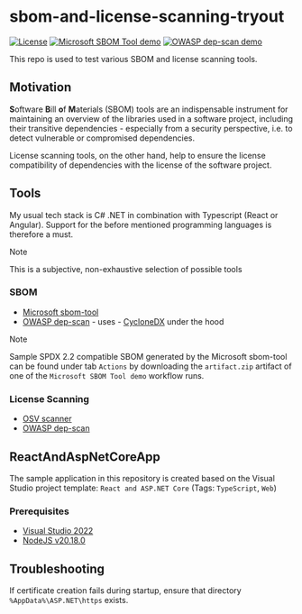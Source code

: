 # sbom-and-license-scanning-tryout

[![License](https://img.shields.io/badge/license-Apache%20License%202.0-blue.svg)](https://github.com/rufer7/sbom-and-license-scanning-tryout/blob/main/LICENSE)
[![Microsoft SBOM Tool demo](https://github.com/rufer7/sbom-and-license-scanning-tryout/actions/workflows/msft-sbom-tool.yml/badge.svg)](https://github.com/rufer7/sbom-and-license-scanning-tryout/actions/workflows/msft-sbom-tool.yml)
[![OWASP dep-scan demo](https://github.com/rufer7/sbom-and-license-scanning-tryout/actions/workflows/owasp-dep-scan.yml/badge.svg)](https://github.com/rufer7/sbom-and-license-scanning-tryout/actions/workflows/owasp-dep-scan.yml)

This repo is used to test various SBOM and license scanning tools.

## Motivation

**S**oftware **B**ill **o**f **M**aterials (SBOM) tools are an indispensable instrument for maintaining an overview of the libraries used in a software project, including their transitive dependencies - especially from a security perspective, i.e. to detect vulnerable or compromised dependencies.

License scanning tools, on the other hand, help to ensure the license compatibility of dependencies with the license of the software project.

## Tools

My usual tech stack is C# .NET in combination with Typescript (React or Angular). Support for the before mentioned programming languages is therefore a must.

> [!NOTE]  
> This is a subjective, non-exhaustive selection of possible tools

### SBOM

- [Microsoft sbom-tool](https://github.com/microsoft/sbom-tool)
- [OWASP dep-scan](https://owasp.org/www-project-dep-scan/) - uses - [CycloneDX](https://cyclonedx.org/) under the hood

> [!NOTE]
> Sample SPDX 2.2 compatible SBOM generated by the Microsoft sbom-tool can be found under tab `Actions` by downloading the `artifact.zip` artifact of one of the `Microsoft SBOM Tool demo` workflow runs.

### License Scanning

- [OSV scanner](https://google.github.io/osv-scanner/experimental/license-scanning/)
- [OWASP dep-scan](https://owasp.org/www-project-dep-scan/)

## ReactAndAspNetCoreApp

The sample application in this repository is created based on the Visual Studio project template: `React and ASP.NET Core` (Tags: `TypeScript`, `Web`)

### Prerequisites

- [Visual Studio 2022](https://visualstudio.microsoft.com/de/downloads/)
- [NodeJS v20.18.0](https://nodejs.org/en)

## Troubleshooting

If certificate creation fails during startup, ensure that directory `%AppData%\ASP.NET\https` exists.
